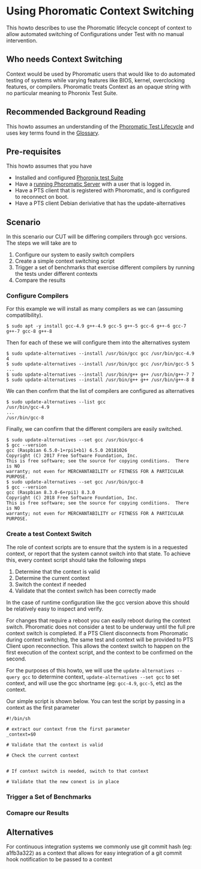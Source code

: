 

# Using Phoromatic Context Switching

This howto describes to use the Phoromatic lifecycle concept of context to allow automated switching of Configurations under Test with no manual intervention.

## Who needs Context Switching

Context would be used by Phoromatic users that would like to do automated testing of systems while varying features like BIOS, kernel, overclocking features, or compilers.  Phoromatic treats Context as an opaque string with no particular meaning to Phoronix Test Suite. 

## Recommended Background Reading

This howto assumes an understanding of the [Phoromatic Test Lifecycle](./theory-of-operation.md) and uses key terms found in the [Glossary](./glossary.md).

## Pre-requisites

This howto assumes that you have
  - Installed and configured [Phoronix test Suite](./installing.md)
  - Have a [running Phoromatic Server](./phoromatic.md) with a user that is logged in.
  - Have a PTS client that is registered with Phoromatic, and is configured to reconnect on boot.
  - Have a PTS client Debian deriviative that has the update-alternatives

## Scenario

In this scenario our CUT will be differing compilers through gcc versions.  The steps we will take are to 
1. Configure our system to easily switch compilers
2. Create a simple context switching script
3. Trigger a set of benchmarks that exercise different compilers by running the tests under different contexts
4. Compare the results

### Configure Compilers

For this example we will install as many compilers as we can (assuming compatilbility). 

```
$ sudo apt -y install gcc-4.9 g++-4.9 gcc-5 g++-5 gcc-6 g++-6 gcc-7 g++-7 gcc-8 g++-8
```

Then for each of these we will configure them into the alternatives system

```
$ sudo update-alternatives --install /usr/bin/gcc gcc /usr/bin/gcc-4.9 4
$ sudo update-alternatives --install /usr/bin/gcc gcc /usr/bin/gcc-5 5
...
$ sudo update-alternatives --install /usr/bin/g++ g++ /usr/bin/g++-7 7
$ sudo update-alternatives --install /usr/bin/g++ g++ /usr/bin/g++-8 8
```

We can then confirm that the list of compilers are configured as alternatives

```
$ sudo update-alternatives --list gcc
/usr/bin/gcc-4.9
...
/usr/bin/gcc-8
```

Finally, we can confirm that the different compilers are easily switched.

```
$ sudo update-alternatives --set gcc /usr/bin/gcc-6
$ gcc --version
gcc (Raspbian 6.5.0-1+rpi1+b1) 6.5.0 20181026
Copyright (C) 2017 Free Software Foundation, Inc.
This is free software; see the source for copying conditions.  There is NO
warranty; not even for MERCHANTABILITY or FITNESS FOR A PARTICULAR PURPOSE.
$ sudo update-alternatives --set gcc /usr/bin/gcc-8
$ gcc --version
gcc (Raspbian 8.3.0-6+rpi1) 8.3.0
Copyright (C) 2018 Free Software Foundation, Inc.
This is free software; see the source for copying conditions.  There is NO
warranty; not even for MERCHANTABILITY or FITNESS FOR A PARTICULAR PURPOSE.
```

### Create a test Context Switch

The role of context scripts are to ensure that the system is in a requested context, or report that the system cannot switch into that state.  To achieve this, every context script should take the following steps

1. Determine that the context is valid
2. Determine the current context
3. Switch the context if needed
4. Validate that the context switch has been correctly made

In the case of runtime configuration like the gcc version above this should be relatively easy to inspect and verify.  

For changes that require a reboot you can easily reboot during the context switch.  Phoromatic does not consider a test to be underway until the full pre context switch is completed.  If a PTS Client disconnects from Phoromatic during context switching, the same test and context will be provided to PTS Client upon reconnection.  This allows the context switch to happen on the first execution of the context script, and the context to be confirmed on the second.

For the purposes of this howto, we will use the `update-alternatives --query gcc` to determine context, `update-alternatives --set gcc` to set context, and will use the gcc shortname (eg: `gcc-4.9`, `gcc-5`, etc) as the context.  

Our simple script is shown below. You can test the script by passing in a context as the first parameter

```
#!/bin/sh

# extract our context from the first parameter
_context=$0

# Validate that the context is valid

# Check the current context


# If context switch is needed, switch to that context

# Validate that the new conext is in place
```


### Trigger a Set of Benchmarks

### Comapre our Results

## Alternatives

For continuous integration systems we commonly use git commit hash (eg: a1fb3a322) as a context that allows for easy integration of a git commit hook notification to be passed to a context 
